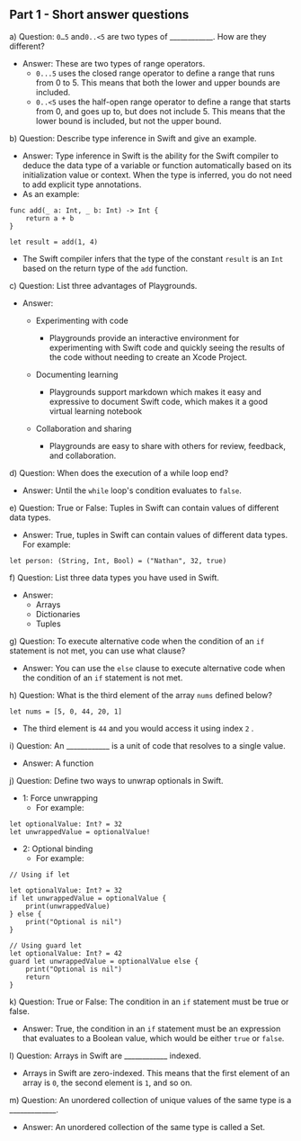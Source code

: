 ## Part 1 - Short answer questions



a) Question: `0…5` and`0..<5` are two types of ____________. How are they different?

- Answer: These are two types of range operators.
  - `0...5` uses the closed range operator to define a range that runs from 0 to 5. This means that both the lower and upper bounds are included.
  - `0..<5` uses the half-open range operator to define a range that starts from 0, and goes up to, but does not include 5. This means that the lower bound is included, but not the upper bound.



 b) Question: Describe type inference in Swift and give an example.

- Answer: Type inference in Swift is the ability for the Swift compiler to deduce the data type of a variable or function automatically based on its initialization value or context. When the type is inferred, you do not need to add explicit type annotations. 
- As an example:

```
func add(_ a: Int, _ b: Int) -> Int {
    return a + b
}

let result = add(1, 4)
```

- The Swift compiler infers that the type of the constant `result` is an `Int` based on the return type of the `add` function.



c) Question: List three advantages of Playgrounds.

- Answer:

  - Experimenting with code

    - Playgrounds provide an interactive environment for experimenting with Swift code and quickly seeing the results of the code without needing to create an Xcode Project.

  - Documenting learning

    - Playgrounds support markdown which makes it easy and expressive to document Swift code, which makes it a good virtual learning notebook

  - Collaboration and sharing

    - Playgrounds are easy to share with others for review, feedback, and collaboration.

      

d) Question: When does the execution of a while loop end?

- Answer: Until the `while` loop's condition evaluates to `false`.



e) Question: True or False: Tuples in Swift can contain values of different data types.

- Answer: True, tuples in Swift can contain values of different data types. For example:

```
let person: (String, Int, Bool) = ("Nathan", 32, true)
```



 f) Question: List three data types you have used in Swift.

- Answer:
  - Arrays
  - Dictionaries
  - Tuples



g) Question: To execute alternative code when the condition of an `if` statement is not met, you can use what clause?

- Answer: You can use the `else` clause to execute alternative code when the condition of an `if` statement is not met.



h) Question: What is the third element of the array `nums` defined below?  

```
let nums = [5, 0, 44, 20, 1]
```

- The third element is `44` and you would access it using index `2` .



i) Question: An ____________ is a unit of code that resolves to a single value.

- Answer: A function



j) Question: Define two ways to unwrap optionals in Swift.

- 1: Force unwrapping
  - For example:

```
let optionalValue: Int? = 32
let unwrappedValue = optionalValue!
```



- 2: Optional binding
  - For example:

```
// Using if let

let optionalValue: Int? = 32
if let unwrappedValue = optionalValue {
    print(unwrappedValue)
} else {
    print("Optional is nil")
}

// Using guard let
let optionalValue: Int? = 42
guard let unwrappedValue = optionalValue else {
    print("Optional is nil")
    return 
}
```



k) Question: True or False: The condition in an `if` statement must be true or false.

- Answer: True, the condition in an `if` statement must be an expression that evaluates to a Boolean value, which would be either `true` or `false`.



l) Question: Arrays in Swift are ____________ indexed.

- Arrays in Swift are zero-indexed. This means that the first element of an array is `0`, the second element is `1`, and so on. 



m) Question: An unordered collection of unique values of the same type is a _____________.

- Answer: An unordered collection of the same type is called a Set.
